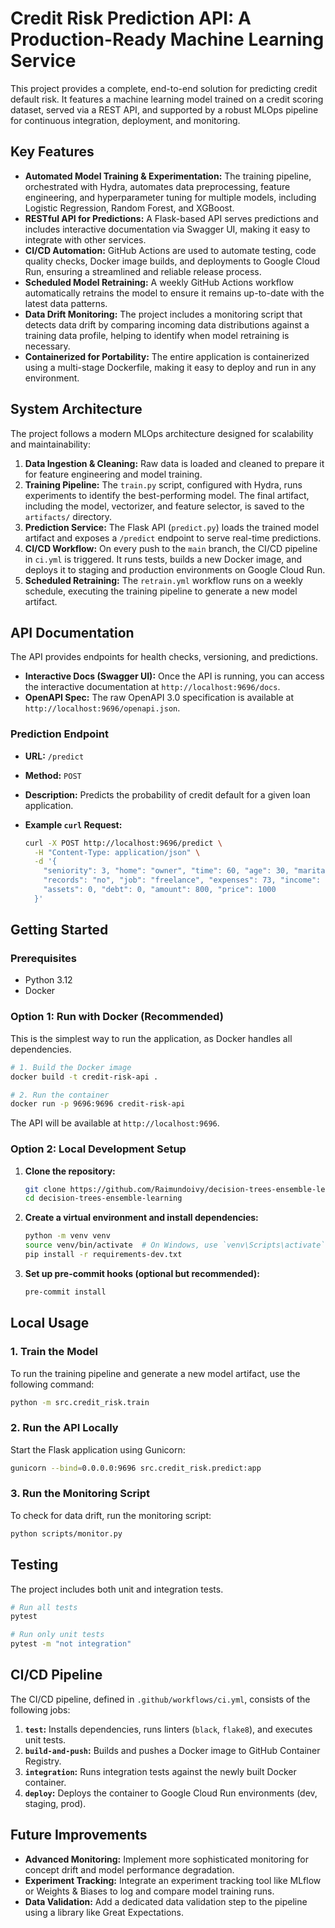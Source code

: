 # Credit Risk Prediction API: A Production-Ready Machine Learning Service

This project provides a complete, end-to-end solution for predicting credit default risk. It features a machine learning model trained on a credit scoring dataset, served via a REST API, and supported by a robust MLOps pipeline for continuous integration, deployment, and monitoring.

## Key Features

  - **Automated Model Training & Experimentation:** The training pipeline, orchestrated with Hydra, automates data preprocessing, feature engineering, and hyperparameter tuning for multiple models, including Logistic Regression, Random Forest, and XGBoost.
  - **RESTful API for Predictions:** A Flask-based API serves predictions and includes interactive documentation via Swagger UI, making it easy to integrate with other services.
  - **CI/CD Automation:** GitHub Actions are used to automate testing, code quality checks, Docker image builds, and deployments to Google Cloud Run, ensuring a streamlined and reliable release process.
  - **Scheduled Model Retraining:** A weekly GitHub Actions workflow automatically retrains the model to ensure it remains up-to-date with the latest data patterns.
  - **Data Drift Monitoring:** The project includes a monitoring script that detects data drift by comparing incoming data distributions against a training data profile, helping to identify when model retraining is necessary.
  - **Containerized for Portability:** The entire application is containerized using a multi-stage Dockerfile, making it easy to deploy and run in any environment.

## System Architecture

The project follows a modern MLOps architecture designed for scalability and maintainability:

1.  **Data Ingestion & Cleaning:** Raw data is loaded and cleaned to prepare it for feature engineering and model training.
2.  **Training Pipeline:** The `train.py` script, configured with Hydra, runs experiments to identify the best-performing model. The final artifact, including the model, vectorizer, and feature selector, is saved to the `artifacts/` directory.
3.  **Prediction Service:** The Flask API (`predict.py`) loads the trained model artifact and exposes a `/predict` endpoint to serve real-time predictions.
4.  **CI/CD Workflow:** On every push to the `main` branch, the CI/CD pipeline in `ci.yml` is triggered. It runs tests, builds a new Docker image, and deploys it to staging and production environments on Google Cloud Run.
5.  **Scheduled Retraining:** The `retrain.yml` workflow runs on a weekly schedule, executing the training pipeline to generate a new model artifact.

## API Documentation

The API provides endpoints for health checks, versioning, and predictions.

  - **Interactive Docs (Swagger UI):** Once the API is running, you can access the interactive documentation at `http://localhost:9696/docs`.
  - **OpenAPI Spec:** The raw OpenAPI 3.0 specification is available at `http://localhost:9696/openapi.json`.

### Prediction Endpoint

  - **URL:** `/predict`

  - **Method:** `POST`

  - **Description:** Predicts the probability of credit default for a given loan application.

  - **Example `curl` Request:**

    ```bash
    curl -X POST http://localhost:9696/predict \
      -H "Content-Type: application/json" \
      -d '{
        "seniority": 3, "home": "owner", "time": 60, "age": 30, "marital": "married",
        "records": "no", "job": "freelance", "expenses": 73, "income": 129,
        "assets": 0, "debt": 0, "amount": 800, "price": 1000
      }'
    ```

## Getting Started

### Prerequisites

  - Python 3.12
  - Docker

### Option 1: Run with Docker (Recommended)

This is the simplest way to run the application, as Docker handles all dependencies.

```bash
# 1. Build the Docker image
docker build -t credit-risk-api .

# 2. Run the container
docker run -p 9696:9696 credit-risk-api
```

The API will be available at `http://localhost:9696`.

### Option 2: Local Development Setup

1.  **Clone the repository:**
    ```bash
    git clone https://github.com/Raimundoivy/decision-trees-ensemble-learning.git
    cd decision-trees-ensemble-learning
    ```
2.  **Create a virtual environment and install dependencies:**
    ```bash
    python -m venv venv
    source venv/bin/activate  # On Windows, use `venv\Scripts\activate`
    pip install -r requirements-dev.txt
    ```
3.  **Set up pre-commit hooks (optional but recommended):**
    ```bash
    pre-commit install
    ```

## Local Usage

### 1\. Train the Model

To run the training pipeline and generate a new model artifact, use the following command:

```bash
python -m src.credit_risk.train
```

### 2\. Run the API Locally

Start the Flask application using Gunicorn:

```bash
gunicorn --bind=0.0.0.0:9696 src.credit_risk.predict:app
```

### 3\. Run the Monitoring Script

To check for data drift, run the monitoring script:

```bash
python scripts/monitor.py
```

## Testing

The project includes both unit and integration tests.

```bash
# Run all tests
pytest

# Run only unit tests
pytest -m "not integration"
```

## CI/CD Pipeline

The CI/CD pipeline, defined in `.github/workflows/ci.yml`, consists of the following jobs:

1.  **`test`:** Installs dependencies, runs linters (`black`, `flake8`), and executes unit tests.
2.  **`build-and-push`:** Builds and pushes a Docker image to GitHub Container Registry.
3.  **`integration`:** Runs integration tests against the newly built Docker container.
4.  **`deploy`:** Deploys the container to Google Cloud Run environments (dev, staging, prod).

## Future Improvements

  - **Advanced Monitoring:** Implement more sophisticated monitoring for concept drift and model performance degradation.
  - **Experiment Tracking:** Integrate an experiment tracking tool like MLflow or Weights & Biases to log and compare model training runs.
  - **Data Validation:** Add a dedicated data validation step to the pipeline using a library like Great Expectations.
